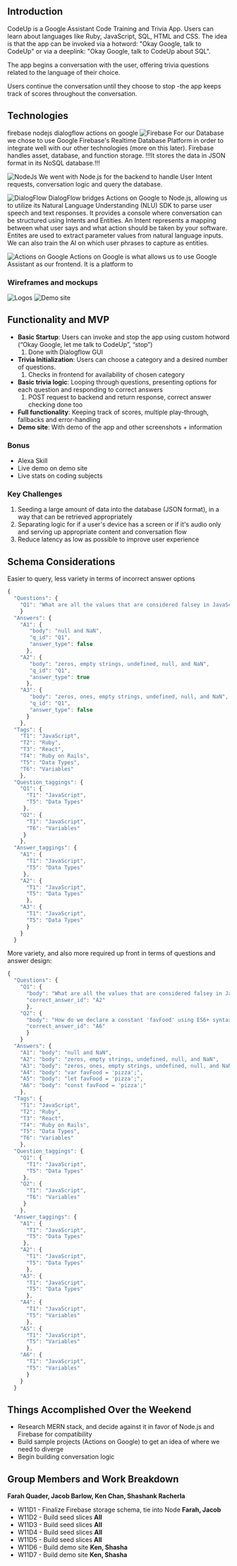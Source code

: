 ## Introduction

CodeUp is a Google Assistant Code Training and Trivia App. Users can learn about languages like Ruby, JavaScript, SQL, HTML and CSS.
The idea is that the app can be invoked via a hotword: "Okay Google, talk to CodeUp" or via a deeplink: "Okay Google, talk to CodeUp about SQL". 

The app begins a conversation with the user, offering trivia questions related to the language of their choice.

Users continue the conversation until they choose to stop -the app keeps track of scores throughout the conversation.

## Technologies
firebase
nodejs
dialogflow
actions on google
![Firebase]()
For our Database we chose to use Google Firebase's Realtime Database Platform in order to integrate well with our other technologies (more on this later). Firebase handles asset, database, and function storage. !!!It stores the data in JSON format in its NoSQL database.!!! 

![NodeJs]()
We went with Node.js for the backend to handle User Intent requests, conversation logic and query the database.

![DialogFlow]()
DialogFlow bridges Actions on Google to Node.js, allowing us to utilize its Natural Language Understanding (NLU) SDK to parse user speech and text responses. It provides a console where conversation can be structured using Intents and Entities. An Intent represents a mapping between what user says and what action should be taken by your software. Entites are used to extract parameter values from natural language inputs. We can also train the AI on which user phrases to capture as entities.

![Actions on Google]()
Actions on Google is what allows us to use Google Assistant as our frontend. It is a platform to 

### Wireframes and mockups
![Logos](https://github.com/jubby2000/code-up/blob/master/logo-mockups.png?raw=true)
![Demo site](https://github.com/jubby2000/code-up/blob/master/codeup_wireframes.png?raw=true)

## Functionality and MVP

* **Basic Startup**: Users can invoke and stop the app using custom hotword (“Okay Google, let me talk to CodeUp”, “stop”)
    1. Done with Dialogflow GUI
* **Trivia Initialization**: Users can choose a category and a desired number of questions.
    1. Checks in frontend for availability of chosen category
* **Basic trivia logic**: Looping through questions, presenting options for each question and responding to correct answers
    1. POST request to backend and return response, correct answer checking done too
* **Full functionality**: Keeping track of scores, multiple play-through, fallbacks and error-handling
* **Demo site**: With demo of the app and other screenshots + information


### Bonus
* Alexa Skill
* Live demo on demo site
* Live stats on coding subjects



### Key Challenges
1. Seeding a large amount of data into the database (JSON format), in a way that can be retrieved appropriately
2. Separating logic for if a user's device has a screen or if it's audio only and serving up appropriate content and conversation flow
3. Reduce latency as low as possible to improve user experience

## Schema Considerations
Easier to query, less variety in terms of incorrect answer options
```javascript
{
  "Questions": {
    "Q1": "What are all the values that are considered falsey in JavaScript?"
    }
  "Answers": {
    "A1": {
       "body": "null and NaN",
       "q_id": "Q1",
       "answer_type": false
      },
    "A2": {
       "body": "zeros, empty strings, undefined, null, and NaN",
       "q_id": "Q1",
       "answer_type": true
      },
    "A3": {
       "body": "zeros, ones, empty strings, undefined, null, and NaN",
       "q_id": "Q1",
       "answer_type": false
      }
    },
  "Tags": {
    "T1": "JavaScript",
    "T2": "Ruby",
    "T3": "React",
    "T4": "Ruby on Rails",
    "T5": "Data Types",
    "T6": "Variables"
    },
  "Question_taggings": {
    "Q1": {
      "T1": "JavaScript",
      "T5": "Data Types"
     },
    "Q2": {
      "T1": "JavaScript",
      "T6": "Variables"
     }
    },
  "Answer_taggings": {
    "A1": {
      "T1": "JavaScript",
      "T5": "Data Types"
     },
    "A2": {
      "T1": "JavaScript",
      "T5": "Data Types"
      },
    "A3": {
      "T1": "JavaScript",
      "T5": "Data Types"
      }
    }
  }
```

More variety, and also more required up front in terms of questions and answer design:
```javascript
{
  "Questions": {
    "Q1": {
      "body": "What are all the values that are considered falsey in JavaScript?",
      "correct_answer_id": "A2"
      },
    "Q2": {
      "body": "How do we declare a constant 'favFood' using ES6+ syntax?",
      "correct_answer_id": "A6"
      }
    }
  "Answers": {
    "A1": "body": "null and NaN",
    "A2": "body": "zeros, empty strings, undefined, null, and NaN",
    "A3": "body": "zeros, ones, empty strings, undefined, null, and NaN",
    "A4": "body": "var favFood = 'pizza';",
    "A5": "body": "let favFood = 'pizza';",
    "A6": "body": "const favFood = 'pizza';"
    },
  "Tags": {
    "T1": "JavaScript",
    "T2": "Ruby",
    "T3": "React",
    "T4": "Ruby on Rails",
    "T5": "Data Types",
    "T6": "Variables"
    },
  "Question_taggings": {
    "Q1": {
      "T1": "JavaScript",
      "T5": "Data Types"
     },
    "Q2": {
      "T1": "JavaScript",
      "T6": "Variables"
     }
    },
  "Answer_taggings": {
    "A1": {
      "T1": "JavaScript",
      "T5": "Data Types"
     },
    "A2": {
      "T1": "JavaScript",
      "T5": "Data Types"
      },
    "A3": {
      "T1": "JavaScript",
      "T5": "Data Types"
      },
    "A4": {
      "T1": "JavaScript",
      "T5": "Variables"
      },
    "A5": {
      "T1": "JavaScript",
      "T5": "Variables"
      },
    "A6": {
      "T1": "JavaScript",
      "T5": "Variables"
      }
    }
  }
```

## Things Accomplished Over the Weekend
* Research MERN stack, and decide against it in favor of Node.js and Firebase for compatibility
* Build sample projects (Actions on Google) to get an idea of where we need to diverge
* Begin building conversation logic

## Group Members and Work Breakdown
**Farah Quader, Jacob Barlow, Ken Chan, Shashank Racherla**
* W11D1 - Finalize Firebase storage schema, tie into Node **Farah, Jacob**
* W11D2 - Build seed slices **All**
* W11D3 - Build seed slices **All**
* W11D4 - Build seed slices **All**
* W11D5 - Build seed slices **All**
* W11D6 - Build demo site **Ken, Shasha**
* W11D7 - Build demo site **Ken, Shasha**
